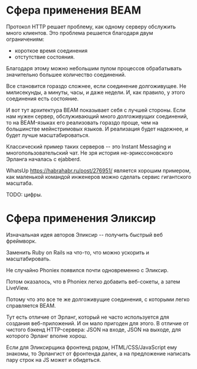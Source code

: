 # Сфера применения BEAM

Протокол HTTP решает проблему, как одному серверу обслужить много клиентов. Это проблема решается благодаря двум ограничениям:

- короткое время соединения
- отстутствие состояния.

Благодаря этому можно небольшим пулом процессов обрабатывать значительно большее количество соединений.

Все становится гораздо сложнее, если соединение долгоживущее. Не милисекунды, а минуты, часы, и даже недели. И, как правило, у этого соединения есть состояние. 

И вот тут архитектура BEAM показывает себя с лучшей стороны. Если нам нужен сервер, обслуживающий много *долгоживущих* соединений, то на BEAM-языках его реализовать гораздо проще, чем на большинстве мейнстримовых языков. И реализация будет надежнее, и будет лучше масштабироваться.

Классический пример таких серверов -- это Instant Messaging и многопользовательский чат. Не зря история не-эрикссоновского Эрланга началась с ejabberd. 

WhatsUp https://habrahabr.ru/post/276951/ является хорошим примером, как маленькой командой инженеров можно сделать сервис гигантского масштаба.

TODO: цифры.


# Сфера применения Эликсир

Изначальная идея авторов Эликсир -- получить быстрый веб фреймворк. 

Заменить Ruby on Rails на что-то, что можно ускорить и масштабировать.

Не случайно Phoniex появился почти одновременно с Эликсир.

Потом оказалось, что в Phoniex легко добавить веб-сокеты, а затем LiveView.

Потому что это все те же долгоживущие соединения, с которыми легко справляется BEAM. 

Тут есть отличие от Эрланг, который не часто используется для создания веб-приложений. И он мало пригоден для этого. В отличие от чистого бэкенд HTTP-сервера: JSON на входе, JSON на выходе, для которого Эрланг вполне хорош.

Если для Эликсирщика фронтенд рядом, HTML/CSS/JavaScript ему знакомы, то Эрлангист от фронтенда далек, а на предложение написать пару строк на JS может и обидеться.
